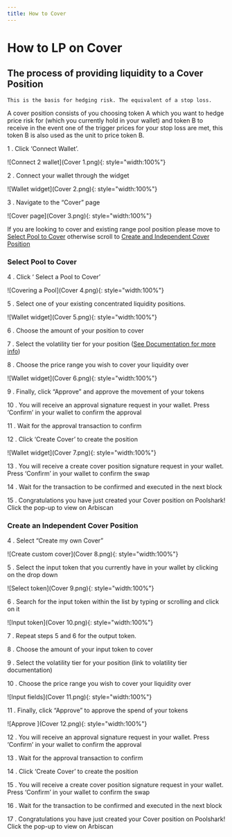 ```yaml
---
title: How to Cover
---
```


# How to LP on Cover

## The process of providing liquidity to a Cover Position

    This is the basis for hedging risk. The equivalent of a stop loss.

A cover position consists of you choosing token A which you want to hedge price risk for (which you currently hold in your wallet) and token B to receive in the event one of the trigger prices for your stop loss are met, this token B is also used as the unit to price token B.

1 . Click ‘Connect Wallet’.

![Connect 2 wallet](Cover 1.png){: style="width:100%"}

2 . Connect your wallet through the widget

![Wallet widget](Cover 2.png){: style="width:100%"}

3 . Navigate to the “Cover” page

![Cover page](Cover 3.png){: style="width:100%"}

If you are looking to cover and existing range pool position please move to [Select Pool to Cover](#Select-Pool-to-Cover) otherwise scroll to [Create and Independent Cover Position](#create-an-independent-cover-position)

### Select Pool to Cover

4 . Click ‘ Select a Pool to Cover’

![Covering a Pool](Cover 4.png){: style="width:100%"}

5 . Select one of your existing concentrated liquidity positions.

![Wallet widget](Cover 5.png){: style="width:100%"}

6 . Choose the amount of your position to cover

7 . Select the volatility tier for your position ([See Documentation for more info](https://docs.poolshark.fi/overview/glossary/#how-volatility-tiers-work))

8 . Choose the price range you wish to cover your liquidity over

![Wallet widget](Cover 6.png){: style="width:100%"}

9 . Finally, click “Approve” and approve the movement of your tokens

10 . You will receive an approval signature request in your wallet. Press ‘Confirm’ in your wallet to confirm the approval

11 . Wait for the approval transaction to confirm

12 . Click ‘Create Cover’ to create the position

![Wallet widget](Cover 7.png){: style="width:100%"}

13 . You will receive a create cover position signature request in your wallet. Press ‘Confirm’ in your wallet to confirm the swap

14 . Wait for the transaction to be confirmed and executed in the next block

15 . Congratulations you have just created your Cover position on Poolshark! Click the pop-up to view on Arbiscan

### Create an Independent Cover Position

4 . Select “Create my own Cover”

![Create custom cover](Cover 8.png){: style="width:100%"}

5 . Select the input token that you currently have in your wallet by clicking on the drop down

![Select token](Cover 9.png){: style="width:100%"}

6 . Search for the input token within the list by typing or scrolling and click on it

![Input token](Cover 10.png){: style="width:100%"}

7 . Repeat steps 5 and 6 for the output token.

8 . Choose the amount of your input token to cover

9 . Select the volatility tier for your position (link to volatility tier documentation)

10 . Choose the price range you wish to cover your liquidity over

![Input fields](Cover 11.png){: style="width:100%"}

11 . Finally, click “Approve” to approve the spend of your tokens

![Approve ](Cover 12.png){: style="width:100%"}

12 . You will receive an approval signature request in your wallet. Press ‘Confirm’ in your wallet to confirm the approval

13 . Wait for the approval transaction to confirm

14 . Click ‘Create Cover’ to create the position

15 . You will receive a create cover position signature request in your wallet. Press ‘Confirm’ in your wallet to confirm the swap

16 . Wait for the transaction to be confirmed and executed in the next block

17 . Congratulations you have just created your Cover position on Poolshark! Click the pop-up to view on Arbiscan


<br><br><br>